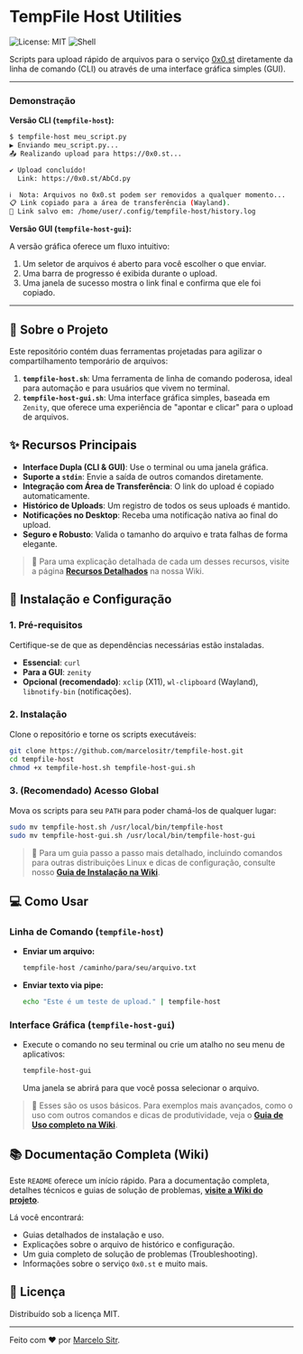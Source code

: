 # TempFile Host Utilities

![License: MIT](https://img.shields.io/badge/License-MIT-yellow.svg)
![Shell](https://img.shields.io/badge/Shell-Bash-blue)

Scripts para upload rápido de arquivos para o serviço [0x0.st](https://0x0.st) diretamente da linha de comando (CLI) ou através de uma interface gráfica simples (GUI).

---

### Demonstração

**Versão CLI (`tempfile-host`):**
```sh
$ tempfile-host meu_script.py
▶ Enviando meu_script.py...
📤 Realizando upload para https://0x0.st...

✔ Upload concluído!
  Link: https://0x0.st/AbCd.py

ℹ️  Nota: Arquivos no 0x0.st podem ser removidos a qualquer momento...
📋 Link copiado para a área de transferência (Wayland).
📜 Link salvo em: /home/user/.config/tempfile-host/history.log
```

**Versão GUI (`tempfile-host-gui`):**

A versão gráfica oferece um fluxo intuitivo:
1.  Um seletor de arquivos é aberto para você escolher o que enviar.
2.  Uma barra de progresso é exibida durante o upload.
3.  Uma janela de sucesso mostra o link final e confirma que ele foi copiado.

---

## 📄 Sobre o Projeto

Este repositório contém duas ferramentas projetadas para agilizar o compartilhamento temporário de arquivos:

1.  **`tempfile-host.sh`**: Uma ferramenta de linha de comando poderosa, ideal para automação e para usuários que vivem no terminal.
2.  **`tempfile-host-gui.sh`**: Uma interface gráfica simples, baseada em `Zenity`, que oferece uma experiência de "apontar e clicar" para o upload de arquivos.

## ✨ Recursos Principais

*   **Interface Dupla (CLI & GUI)**: Use o terminal ou uma janela gráfica.
*   **Suporte a `stdin`**: Envie a saída de outros comandos diretamente.
*   **Integração com Área de Transferência**: O link do upload é copiado automaticamente.
*   **Histórico de Uploads**: Um registro de todos os seus uploads é mantido.
*   **Notificações no Desktop**: Receba uma notificação nativa ao final do upload.
*   **Seguro e Robusto**: Valida o tamanho do arquivo e trata falhas de forma elegante.

> 📖 Para uma explicação detalhada de cada um desses recursos, visite a página **[Recursos Detalhados](https://github.com/marcelositr/tempfile-host/wiki/Recursos-Detalhados)** na nossa Wiki.

## 🚀 Instalação e Configuração

### 1. Pré-requisitos
Certifique-se de que as dependências necessárias estão instaladas.
-   **Essencial**: `curl`
-   **Para a GUI**: `zenity`
-   **Opcional (recomendado)**: `xclip` (X11), `wl-clipboard` (Wayland), `libnotify-bin` (notificações).

### 2. Instalação
Clone o repositório e torne os scripts executáveis:
```bash
git clone https://github.com/marcelositr/tempfile-host.git
cd tempfile-host
chmod +x tempfile-host.sh tempfile-host-gui.sh
```

### 3. (Recomendado) Acesso Global
Mova os scripts para seu `PATH` para poder chamá-los de qualquer lugar:
```bash
sudo mv tempfile-host.sh /usr/local/bin/tempfile-host
sudo mv tempfile-host-gui.sh /usr/local/bin/tempfile-host-gui
```

> 📖 Para um guia passo a passo mais detalhado, incluindo comandos para outras distribuições Linux e dicas de configuração, consulte nosso **[Guia de Instalação na Wiki](https://github.com/marcelositr/tempfile-host/wiki/Instalação)**.

## 💻 Como Usar

### Linha de Comando (`tempfile-host`)

-   **Enviar um arquivo:**
    ```bash
    tempfile-host /caminho/para/seu/arquivo.txt
    ```

-   **Enviar texto via pipe:**
    ```bash
    echo "Este é um teste de upload." | tempfile-host
    ```

### Interface Gráfica (`tempfile-host-gui`)

-   Execute o comando no seu terminal ou crie um atalho no seu menu de aplicativos:
    ```bash
    tempfile-host-gui
    ```
    Uma janela se abrirá para que você possa selecionar o arquivo.

> 📖 Esses são os usos básicos. Para exemplos mais avançados, como o uso com outros comandos e dicas de produtividade, veja o **[Guia de Uso completo na Wiki](https://github.com/marcelositr/tempfile-host/wiki/Guia-de-Uso)**.

## 📚 Documentação Completa (Wiki)

Este `README` oferece um início rápido. Para a documentação completa, detalhes técnicos e guias de solução de problemas, **[visite a Wiki do projeto](https://github.com/marcelositr/tempfile-host/wiki)**.

Lá você encontrará:
-   Guias detalhados de instalação e uso.
-   Explicações sobre o arquivo de histórico e configuração.
-   Um guia completo de solução de problemas (Troubleshooting).
-   Informações sobre o serviço `0x0.st` e muito mais.

## 📜 Licença

Distribuído sob a licença MIT.

---
Feito com ❤️ por [Marcelo Sitr](https://github.com/marcelositr).
```
